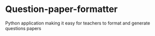 # Question-paper-formatter
Python application making it easy for teachers to format and generate questions papers
